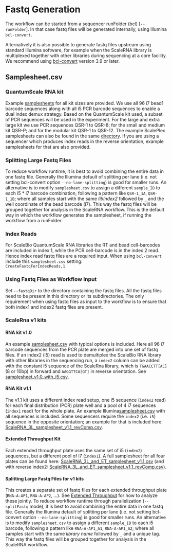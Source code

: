 # Fastq Generation
The workflow can be started from a sequencer runFolder (bcl) [`--runFolder`]. In that case fastq files will be generated internally, using Illumina `bcl-convert`.

Alternatively it is also possible to generate fastq files upstream using standard Illumina software, for example when the ScaleRNA library is multiplexed together with other libraries during sequencing at a core facility. We recommend using [bcl-convert](https://support.illumina.com/sequencing/sequencing_software/bcl-convert.html) version 3.9 or later.

## Samplesheet.csv
### QuantumScale RNA kit
Example [samplesheets](examples/fastq-generation/) for all kit sizes are provided. We use all 96 i7 bead1 barcode sequences along with all i5 PCR barcode sequences to enable a dual index demux strategy. Based on the QuantumScale kit used, a subset of PCR sequences will be used in the experiment. For the large and extra large kit we use PCR sequences QSR-1 to QSR-8; for the small and medium kit QSR-P; and for the modular kit QSR-1 to QSR-12. The example ScalePlex samplesheets can also be found in the same [directory](examples/fastq-generation/). If you are using a sequencer which produces index reads in the reverse orientation, example samplesheets for that are also provided.

### Splitting Large Fastq Files
To reduce workflow runtime, it is best to avoid combining the entire data in one fastq file. Generally the Illumina default of splitting per lane (i.e. not setting bcl-convert option `--no-lane-splitting`) is good for smaller runs. An alternative is to modify `samplesheet.csv` to assign a different `sample_ID` to each i5 * i7 barcode combination, following a pattern like `QSR-1_1A`, `QSR-1_1B`; where all samples start with the same _libIndex2_ followed by `_` and the well coordinate of the bead barcode (i7). This way the fastq files will be grouped together for analysis in the ScaleRNA workflow. This is the default way in which the workflow generates the samplesheet, if running the workflow from a runFolder.

### Index Reads
For ScaleBio QuantumScale RNA libraries the RT and bead cell-barcodes are included in index 1, while the PCR cell-barcode is in the index 2 read. Hence index read fastq files are a required input. When using `bcl-convert` include this `samplesheet.csv` setting: \
`CreateFastqForIndexReads,1`

### Using Fastq Files as Workflow Input
Set `--fastqDir` to the directory containing the fastq files. All the fastq files need to be present in this directory or its subdirectories. The only requirement when using fastq files as input to the workflow is to ensure that both index1 and index2 fastq files are present.

### ScaleRna v1 kits
#### RNA kit v1.0
An example [samplesheet.csv](examples/fastq-generation/samplesheet_v1.0.csv) with typical options is included. Here all 96 i7 barcode sequences from the PCR plate are merged into one set of fastq files. If an index2 (i5) read is used to demultiplex the ScaleBio RNA library with other libraries in the sequencing run, a `index2` column can be added with the constant i5 sequence of the ScaleRna library, which is `TGAACCTT[AC]` (8 or 10bp) in forward and `AAGGTTCA[GT]` in reverse orientation. See [samplesheet_v1.0_with_i5.csv](examples/fastq-generation/samplesheet_v1.0_with_i5.csv).

#### RNA Kit v1.1
The v1.1 kit uses a different index read setup, one i5 sequence (`index2` read) for each final distribution (PCR) plate well and a pool of 4 i7 sequences (`index1` read) for the whole plate. An example Illumina[samplesheet.csv](examples/fastq-generation/ScaleRNA_3L_samplesheet_v1.1.csv) with all sequences is included. Some sequencers require the `index2` (i.e. `i5`) sequence in the opposite orientation; an example for that is included here: [ScaleRNA_3L_samplesheet_v1.1_revComp.csv](examples/fastq-generation/ScaleRNA_3L_samplesheet_v1.1_revComp.csv).

#### Extended Throughput Kit
Each extended throughput plate uses the same set of i5 (`index2`) sequences, but a different pool of i7 (`index1`). A full samplesheet for all four plates can be found here: [ScaleRNA_3L_and_ET_samplesheet_v1.1.csv](examples/fastq-generation/ScaleRNA_3L_and_ET_samplesheet_v1.1.csv) (and with reverse index2: [ScaleRNA_3L_and_ET_samplesheet_v1.1_revComp.csv](examples/fastq-generation/ScaleRNA_3L_and_ET_samplesheet_v1.1_revComp.csv)).

#### Splitting Large Fastq Files for v1 kits
This creates a separate set of fastq files for each extended throughput plate (`RNA-A-AP1`, `RNA-A-AP2`, ...). See [Extended Throughput](extendedThroughput.md) for how to analyze these jointly.
To reduce workflow runtime through parallelization (`--splitFastq` mode), it is best to avoid combining the entire data in one fastq file. Generally the Illumina default of splitting per lane (i.e. not setting bcl-convert option `--no-lane-splitting`) is good for smaller runs. An alternative is to modify `samplesheet.csv` to assign a different `sample_ID` to each i5 barcode, following a pattern like `RNA-A-AP1_A1`, `RNA-A-AP1_A2`; where all samples start with the same _library name_ followed by `_` and a unique tag. This way the fastq files will be grouped together for analysis in the ScaleRNA workflow.
